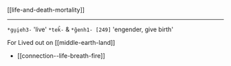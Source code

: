 [[life-and-death-mortality]]

---

`*gu̯i̯eh3-` 'live'
`*tek̑-` & `*g̑enh1- [249]` 'engender, give birth'


For Lived out on [[middle-earth-land]]

- [[connection--life-breath-fire]]